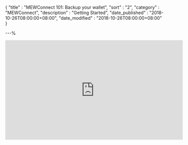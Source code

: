 {
"title" : "MEWConnect 101: Backup your wallet",
"sort" : "2",
"category" : "MEWConnect",
"description" : "Getting Started",
"date_published" : "2018-10-26T08:00:00+08:00",
"date_modified" : "2018-10-26T08:00:00+08:00"
}

---%

<div class="video__wrapper"><iframe width="560" height="315" src="https://www.youtube.com/embed/1aZANjFEQ7I" frameborder="0" allowfullscreen></iframe>
</div>
